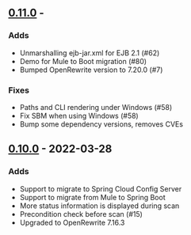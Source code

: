 ## [0.11.0](https://github.com/spring-projects-experimental/spring-boot-migrator/releases/tag/0.10.0) -  

### Adds
- Unmarshalling ejb-jar.xml for EJB 2.1 (#62) 
- Demo for Mule to Boot migration (#80)
- Bumped OpenRewrite version to 7.20.0 (#7) 

### Fixes
- Paths and CLI rendering under Windows (#58)
- Fix SBM when using Windows (#58)
- Bump some dependency versions, removes CVEs

## [0.10.0](https://github.com/spring-projects-experimental/spring-boot-migrator/releases/tag/0.10.0) -  2022-03-28

### Adds
- Support to migrate to Spring Cloud Config Server
- Support to migrate from Mule to Spring Boot
- More status information is displayed during scan
- Precondition check before scan (#15)
- Upgraded to OpenRewrite 7.16.3
